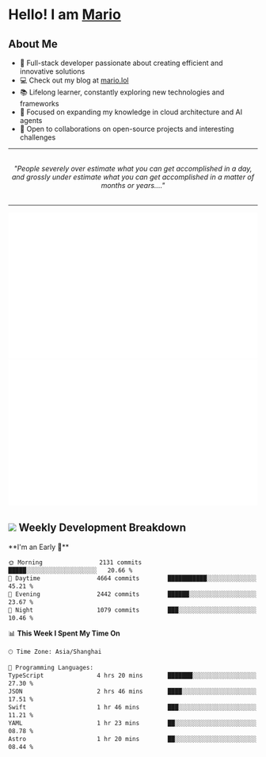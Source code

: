 <h1>Hello! I am <a href="https://github.com/mario1in">Mario</a></h1>

## About Me

- 🔭 Full-stack developer passionate about creating efficient and innovative solutions
- 💻 Check out my blog at [mario.lol](https://mario.lol)
- 📚 Lifelong learner, constantly exploring new technologies and frameworks
- 🌱 Focused on expanding my knowledge in cloud architecture and AI agents
- 🤝 Open to collaborations on open-source projects and interesting challenges

<hr/>
<br/>
<div align="center">
<i>"People severely over estimate what you can get accomplished in a day, and grossly under estimate what you can get accomplished in a matter of months or years...." </i>
</div>
<br/>
<hr/>

![overview](https://raw.githubusercontent.com/mario1in/mario1in/stats-output/generated/overview.svg)
![languages](https://raw.githubusercontent.com/mario1in/mario1in/stats-output/generated/languages.svg)

<h2 align="left">
  <a href="#"><img src="https://emojis.slackmojis.com/emojis/images/1643514062/184/nyancat_big.gif?1643514062" height="30"></a> Weekly Development Breakdown
</h2>
<!--START_SECTION:waka-->
**I'm an Early 🐤** 

```text
🌞 Morning                2131 commits        █████░░░░░░░░░░░░░░░░░░░░   20.66 % 
🌆 Daytime                4664 commits        ███████████░░░░░░░░░░░░░░   45.21 % 
🌃 Evening                2442 commits        ██████░░░░░░░░░░░░░░░░░░░   23.67 % 
🌙 Night                  1079 commits        ███░░░░░░░░░░░░░░░░░░░░░░   10.46 % 
```


📊 **This Week I Spent My Time On** 

```text
🕑︎ Time Zone: Asia/Shanghai

💬 Programming Languages: 
TypeScript               4 hrs 20 mins       ███████░░░░░░░░░░░░░░░░░░   27.30 % 
JSON                     2 hrs 46 mins       ████░░░░░░░░░░░░░░░░░░░░░   17.51 % 
Swift                    1 hr 46 mins        ███░░░░░░░░░░░░░░░░░░░░░░   11.21 % 
YAML                     1 hr 23 mins        ██░░░░░░░░░░░░░░░░░░░░░░░   08.78 % 
Astro                    1 hr 20 mins        ██░░░░░░░░░░░░░░░░░░░░░░░   08.44 % 
```


<!--END_SECTION:waka-->

